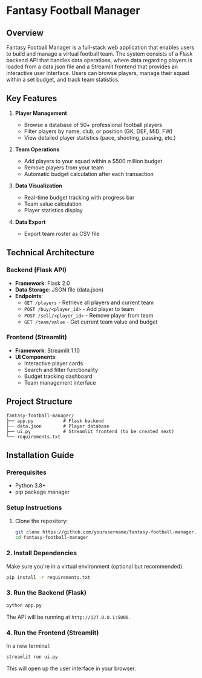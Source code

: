 # Fantasy Football Manager

## Overview
Fantasy Football Manager is a full-stack web application that enables users to build and manage a virtual football team. The system consists of a Flask backend API that handles data operations, where data regarding players is loaded from a data.json file and a Streamlit frontend that provides an interactive user interface. Users can browse players, manage their squad within a set budget, and track team statistics.

## Key Features
1. **Player Management**
   - Browse a database of 50+ professional football players
   - Filter players by name, club, or position (GK, DEF, MID, FW)
   - View detailed player statistics (pace, shooting, passing, etc.)

2. **Team Operations**
   - Add players to your squad within a $500 million budget
   - Remove players from your team
   - Automatic budget calculation after each transaction

3. **Data Visualization**
   - Real-time budget tracking with progress bar
   - Team value calculation
   - Player statistics display

4. **Data Export**
   - Export team roster as CSV file

## Technical Architecture

### Backend (Flask API)
- **Framework**: Flask 2.0
- **Data Storage**: JSON file (data.json)
- **Endpoints**:
  - `GET /players` - Retrieve all players and current team
  - `POST /buy/<player_id>` - Add player to team
  - `POST /sell/<player_id>` - Remove player from team
  - `GET /team/value` - Get current team value and budget

### Frontend (Streamlit)
- **Framework**: Streamlit 1.10
- **UI Components**:
  - Interactive player cards
  - Search and filter functionality
  - Budget tracking dashboard
  - Team management interface

## Project Structure
```
fantasy-football-manager/
├── app.py           # Flask backend
├── data.json        # Player database
├── ui.py            # Streamlit frontend (to be created next)
└── requirements.txt
```

## Installation Guide

### Prerequisites
- Python 3.8+
- pip package manager

### Setup Instructions
1. Clone the repository:
   ```bash
   git clone https://github.com/yourusername/fantasy-football-manager.git
   cd fantasy-football-manager
   ```
### 2. Install Dependencies

Make sure you're in a virtual environment (optional but recommended):

```bash
pip install -r requirements.txt
```

### 3. Run the Backend (Flask)

```bash
python app.py
```

The API will be running at `http://127.0.0.1:5000`.

### 4. Run the Frontend (Streamlit)

In a new terminal:

```bash
streamlit run ui.py
```

This will open up the user interface in your browser.
